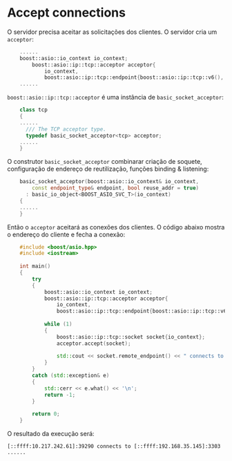 # Accept connections

O servidor precisa aceitar as solicitações dos clientes. O servidor cria um `acceptor`:  

```cpp
	......
	boost::asio::io_context io_context;
        boost::asio::ip::tcp::acceptor acceptor{
            io_context,
            boost::asio::ip::tcp::endpoint{boost::asio::ip::tcp::v6(), 3303}};
	......
```
`boost::asio::ip::tcp::acceptor` é uma instância de `basic_socket_acceptor`:  

```cpp
	class tcp
	{
	......
	  /// The TCP acceptor type.
	  typedef basic_socket_acceptor<tcp> acceptor;
	......
	}
```

O construtor `basic_socket_acceptor` combinarar criação de soquete, configuração de endereço de reutilização, funções binding & listening:

```cpp
	basic_socket_acceptor(boost::asio::io_context& io_context,
	    const endpoint_type& endpoint, bool reuse_addr = true)
	  : basic_io_object<BOOST_ASIO_SVC_T>(io_context)
	{
	......
	}
```

Então o `acceptor` aceitará as conexões dos clientes. O código abaixo mostra o endereço do cliente e fecha a conexão:

```cpp
	#include <boost/asio.hpp>
	#include <iostream>
	
	int main()
	{
	    try
	    {
	        boost::asio::io_context io_context;
	        boost::asio::ip::tcp::acceptor acceptor{
	            io_context,
	            boost::asio::ip::tcp::endpoint{boost::asio::ip::tcp::v6(), 3303}};
	
	        while (1)
	        {
	            boost::asio::ip::tcp::socket socket{io_context};
	            acceptor.accept(socket);
	
	            std::cout << socket.remote_endpoint() << " connects to " << socket.local_endpoint() << '\n';
	        }
	    }
	    catch (std::exception& e)
	    {
	        std::cerr << e.what() << '\n';
	        return -1;
	    }
	
	    return 0;
	}
```

O resultado da execução será:  

	[::ffff:10.217.242.61]:39290 connects to [::ffff:192.168.35.145]:3303
	......
